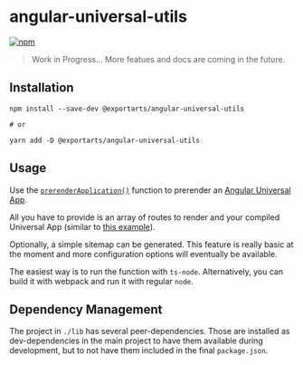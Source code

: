 # angular-universal-utils

[![npm](https://img.shields.io/npm/v/@exportarts/angular-universal-utils.svg?style=flat-square)](https://www.npmjs.com/package/@exportarts/angular-universal-utils)

> Work in Progress... More featues and docs are coming in the future.

## Installation

```
npm install --save-dev @exportarts/angular-universal-utils

# or

yarn add -D @exportarts/angular-universal-utils
```

## Usage

Use the [`prerenderApplication()`](https://github.com/exportarts/angular-universal-utils/blob/master/lib/prerender/prerender.ts)
function to prerender an [Angular Universal App](https://github.com/angular/universal).

All you have to provide is an array of routes to render and your compiled Universal App
(similar to [this example](https://github.com/angular/universal-starter/blob/master/server.ts#L22)).

Optionally, a simple sitemap can be generated. This feature is really basic at the moment and more
configuration options will eventually be available.

The easiest way is to run the function with `ts-node`. Alternatively, you can build it with webpack and
run it with regular `node`.

## Dependency Management

The project in `./lib` has several peer-dependencies. Those are installed
as dev-dependencies in the main project to have them available during
development, but to not have them included in the final `package.json`.
